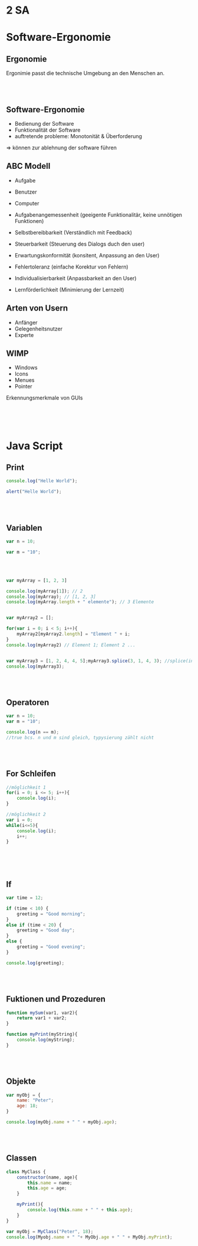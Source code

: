 # 2 SA 

# Software-Ergonomie

## Ergonomie

Ergonimie passt die technische Umgebung an den Menschen an.

<br>
<br>

## Software-Ergonomie

- Bedienung der Software
- Funktionalität der Software
- auftretende probleme: Monotonität & Überforderung

=> können zur ablehnung der software führen

## ABC Modell

- Aufgabe
- Benutzer
- Computer

- Aufgabenangemessenheit (geeigente Funktionalitär, keine unnötigen Funktionen)
- Selbstbereibbarkeit (Verständlich mit Feedback)
- Steuerbarkeit (Steuerung des Dialogs duch den user)
- Erwartungskonformität (konsitent, Anpassung an den User)
- Fehlertoleranz (einfache Korektur von Fehlern)
- Individualisierbarkeit (Anpassbarkeit an den User)
- Lernförderlichkeit (Minimierung der Lernzeit)

## Arten von Usern

- Anfänger
- Gelegenheitsnutzer
- Experte

## WIMP 

- Windows
- Icons
- Menues
- Pointer

Erkennungsmerkmale von GUIs

<br>
<br>
<div style="page-break-after: always; visibility: hidden"> 
\pagebreak 
</div>

# Java Script

## Print
```js
console.log("Helle World");
```

```js
alert("Helle World");
```

<br>
<br>

## Variablen

```js
var n = 10;
```

```js
var m = "10";
```

<br>
<br>

```js
var myArray = [1, 2, 3]

console.log(myArray[1]); // 2
console.log(myArray); // [1, 2, 3]
console.log(myArray.length + " elemente"); // 3 Elemente


var myArray2 = [];

for(var i = 0; i < 5; i++){
    myArray2[myArray2.length] = "Element " + i;
}
console.log(myArray2) // Element 1; Element 2 ...


var myArray3 = [1, 2, 4, 4, 5];myArray3.splice(3, 1, 4, 3); //splice(index, anzahl der zu löschenden elemente)
console.log(myArray3);
```

<br>
<br>

## Operatoren

```js
var n = 10;
var m = "10";

console.log(n == m); 
//true bcs. n und m sind gleich, typysierung zählt nicht
```

<br>
<br>

## For Schleifen
```js
//möglichkeit 1
for(i = 0; i <= 5; i++){
    console.log(i); 
}

//möglichkeit 2
var i = 0;
while(i<=5){
    console.log(i);
    i++;
}
```

<br>
<br>
<div style="page-break-after: always; visibility: hidden"> 
\pagebreak 
</div>

## If

```js
var time = 12;

if (time < 10) {
    greeting = "Good morning";
} 
else if (time < 20) {
    greeting = "Good day";
}
else {
    greeting = "Good evening";
}

console.log(greeting);
```

<br>
<br>

## Fuktionen und Prozeduren

```js
function mySum(var1, var2){
    return var1 + var2;
}

function myPrint(myString){
    console.log(myString);
}
```

<br>
<br>

## Objekte

```js
var myObj = {
    name: "Peter";
    age: 18;
}

console.log(myObj.name + " " + myObj.age);
```

<br>
<br>

## Classen

```js
class MyClass {
    constructor(name, age){
        this.name = name;
        this.age = age;
    }

    myPrint(){
        console.log(this.name + " " + this.age);
    }
}

var myObj = MyClass("Peter", 18);
console.log(Myobj.name + " "+ MyObj.age + " " + MyObj.myPrint);
```

